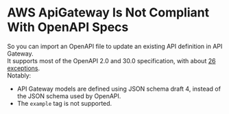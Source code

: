 # AWS ApiGateway Is Not Compliant With OpenAPI Specs

So you can import an OpenAPI file to update an existing API definition in API Gateway.  
It supports most of the OpenAPI 2.0 and 30.0 specification, with about [26 exceptions](https://docs.aws.amazon.com/apigateway/latest/developerguide/api-gateway-known-issues.html#api-gateway-known-issues-rest-apis).  
Notably:

* API Gateway models are defined using JSON schema draft 4, instead of the JSON schema used by OpenAPI.
* The `example` tag is not supported.

